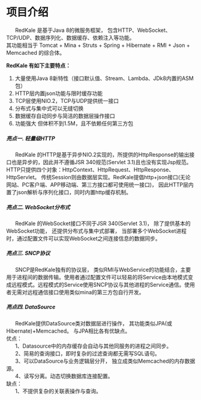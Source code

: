 <h1>项目介绍</h1>
<p>
   &nbsp;&nbsp;&nbsp;&nbsp;&nbsp;&nbsp;RedKale 是基于Java 8的微服务框架， 包含HTTP、WebSocket、TCP/UDP、数据序列化、数据缓存、依赖注入等功能。 
   <br/>其功能相当于 Tomcat + Mina + Struts + Spring + Hibernate + RMI + Json + Memcached 的综合体。
</p>
<strong>RedKale 有如下主要特点：</strong>
<ol>
<li>大量使用Java 8新特性（接口默认值、Stream、Lambda、JDk8内置的ASM包）</li>
<li>HTTP层内置json功能与限时缓存功能</li>
<li>TCP层使用NIO.2，TCP与UDP提供统一接口</li>
<li>分布式与集中式可以无缝切换</li>
<li>数据缓存自动同步与简洁的数据层操作接口</li>
<li>功能强大 但体积不到1.5M，且不依赖任何第三方包</li>
</ol>

<h5>亮点一.  轻量级HTTP</h5>
<p>
    &nbsp;&nbsp;&nbsp;&nbsp;&nbsp;&nbsp;RedKale 的HTTP是基于异步NIO.2实现的，所提供的HttpResponse的输出接口也是异步的，因此并不遵循JSR 340规范(Servlet 3.1)且也没有实现Jsp规范。 HTTP只提供四个对象：HttpContext、HttpRequest、HttpResponse、HttpServlet。 传统Session则由数据层实现。RedKale提倡http+json接口(无论网站、PC客户端、APP移动端、第三方接口都可使用统一接口)， 因此HTTP层内置了json解析与序列化接口，同时内置http缓存机制。
</p>

<h5>亮点二.  WebSocket分布式</h5>
<p>
    &nbsp;&nbsp;&nbsp;&nbsp;&nbsp;&nbsp;RedKale 的WebSocket接口不同于JSR 340(Servlet 3.1)， 除了提供基本的WebSocket功能， 还提供分布式与集中式部署， 当部署多个WebSocket进程时，通过配置文件可以实现WebSocket之间连接信息的数据同步。
</p>

<h5>亮点三.  SNCP协议</h5>
<p>
    &nbsp;&nbsp;&nbsp;&nbsp;&nbsp;&nbsp;SNCP是RedKale独有的协议层， 类似RMI与WebService的功能结合，主要用于进程间的数据传输。使用者通过配置文件可以轻易的将Service由本地模式变成远程模式。远程模式的Service使用SNCP协议与其他进程的Service通信。使用者无需对远程通信接口使用类似mina的第三方包自行开发。<br/>
</p>

<h5>亮点四.  DataSource</h5>
<p>
    &nbsp;&nbsp;&nbsp;&nbsp;&nbsp;&nbsp;RedKale提供DataSource类对数据层进行操作， 其功能类似JPA(或Hibernate)+Memcached。 与JPA相比各有优缺点。<br/>
    优点： <br/>
         &nbsp;&nbsp;&nbsp;&nbsp;&nbsp;&nbsp;1、Datasource中的内存缓存会自动与其他同服务的进程之间同步。 <br/>
         &nbsp;&nbsp;&nbsp;&nbsp;&nbsp;&nbsp;2、简易的查询接口，即时复杂的过滤查询都无需写SQL语句。  <br/>
         &nbsp;&nbsp;&nbsp;&nbsp;&nbsp;&nbsp;3、可以DataSource与业务逻辑层分开， 独立成类似Memcached的内存数据源。 <br/>
         &nbsp;&nbsp;&nbsp;&nbsp;&nbsp;&nbsp;4、读写分离。动态切换数据库连接配置。 <br/>
    缺点： <br/>
         &nbsp;&nbsp;&nbsp;&nbsp;&nbsp;&nbsp;1、不提供复杂的关联表操作与查询。 <br/>
</p>
